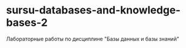 # sursu-databases-and-knowledge-bases-2
Лабораторные работы по дисциплине "Базы данных и базы знаний" 
